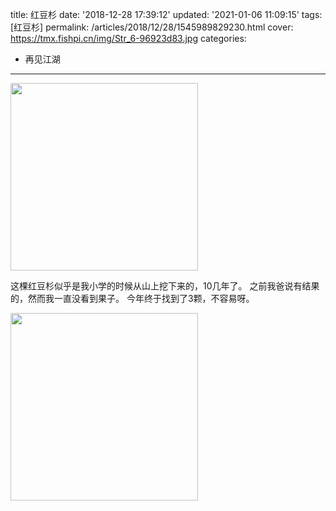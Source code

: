 title: 红豆杉
date: '2018-12-28 17:39:12'
updated: '2021-01-06 11:09:15'
tags: [红豆杉]
permalink: /articles/2018/12/28/1545989829230.html
cover: https://tmx.fishpi.cn/img/Str_6-96923d83.jpg
categories: 
- 再见江湖
---

<img src="https://tmx.fishpi.cn/img/Str_6-96923d83.jpg" width="300"/>

这棵红豆杉似乎是我小学的时候从山上挖下来的，10几年了。
之前我爸说有结果的，然而我一直没看到果子。
今年终于找到了3颗，不容易呀。

<img src="https://tmx.fishpi.cn/img/nrp_7-a5520dfe.jpg" width="300"/>

